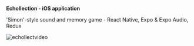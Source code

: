 **Echollection - iOS application** 


'Simon'-style sound and memory game - React Native, Expo & Expo Audio, Redux

![echollectvideo](https://github.com/user-attachments/assets/ebe0c2d6-de2e-4bf1-9529-0a801608342b)
